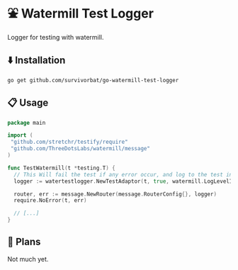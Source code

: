 # ⛲️ Watermill Test Logger

Logger for testing with watermill.

## ⬇️ Installation

`go get github.com/survivorbat/go-watermill-test-logger`

## 📋 Usage

```go
package main

import (
 "github.com/stretchr/testify/require"
 "github.com/ThreeDotsLabs/watermill/message"
)

func TestWatermill(t *testing.T) {
  // This Will fail the test if any error occur, and log to the test instance
  logger := watertestlogger.NewTestAdaptor(t, true, watermill.LogLevelInfo)

  router, err := message.NewRouter(message.RouterConfig{}, logger)
  require.NoError(t, err)

  // [...]
}
```

## 🔭 Plans

Not much yet.
